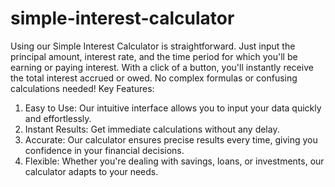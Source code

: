 # simple-interest-calculator
Using our Simple Interest Calculator is straightforward. Just input the principal amount, interest rate, and the time period for which you'll be earning or paying interest. With a click of a button, you'll instantly receive the total interest accrued or owed. No complex formulas or confusing calculations needed!
Key Features:

1. Easy to Use: Our intuitive interface allows you to input your data quickly and effortlessly.
2. Instant Results: Get immediate calculations without any delay.
3. Accurate: Our calculator ensures precise results every time, giving you confidence in your financial decisions.
4. Flexible: Whether you're dealing with savings, loans, or investments, our calculator adapts to your needs.
